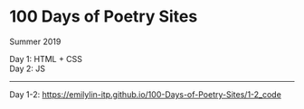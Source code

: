 # 100 Days of Poetry Sites
Summer 2019

Day 1: HTML + CSS <br>
Day 2: JS

----

Day 1-2: https://emilylin-itp.github.io/100-Days-of-Poetry-Sites/1-2_code
